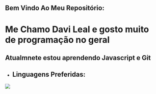 ## Bem Vindo Ao Meu Repositório:
# Me Chamo Davi Leal e gosto muito de programação no geral
## Atualmnete estou aprendendo Javascript e Git


- ## Linguagens Preferidas:

![](	https://github-readme-stats.vercel.app/api?username={username}&theme=blue-green)
<!---
LeaLjs/LeaLjs is a ✨ special ✨ repository because its `README.md` (this file) appears on your GitHub profile.
You can click the Preview link to take a look at your changes.
--->
